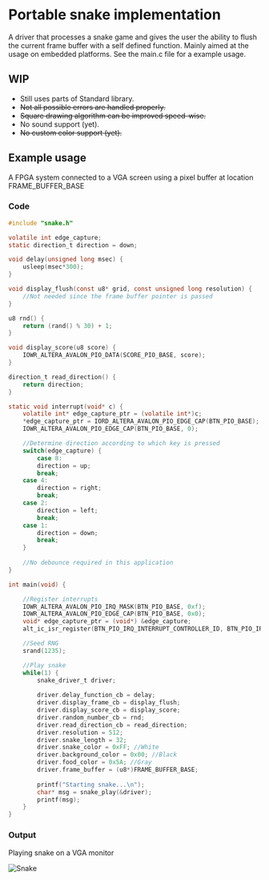 # Portable snake implementation
A driver that processes a snake game and gives the user the ability to flush the current frame buffer with a self defined function. Mainly aimed at the usage on embedded platforms. See the main.c file for a example usage. 

## WIP
  - Still uses parts of Standard library.
  - ~~Not all possible errors are handled properly.~~
  - ~~Square drawing algorithm can be improved speed-wise.~~
  - No sound support (yet).
  - ~~No custom color support (yet).~~
## Example usage
A FPGA system connected to a VGA screen using a pixel buffer at location FRAME_BUFFER_BASE

### Code
```C
#include "snake.h"

volatile int edge_capture;
static direction_t direction = down;

void delay(unsigned long msec) {
    usleep(msec*300);
}

void display_flush(const u8* grid, const unsigned long resolution) {
    //Not needed since the frame buffer pointer is passed
}

u8 rnd() {
    return (rand() % 30) + 1;
}

void display_score(u8 score) {
    IOWR_ALTERA_AVALON_PIO_DATA(SCORE_PIO_BASE, score);
}

direction_t read_direction() {
    return direction;
}

static void interrupt(void* c) {
    volatile int* edge_capture_ptr = (volatile int*)c;
    *edge_capture_ptr = IORD_ALTERA_AVALON_PIO_EDGE_CAP(BTN_PIO_BASE);
    IOWR_ALTERA_AVALON_PIO_EDGE_CAP(BTN_PIO_BASE, 0);

    //Determine direction according to which key is pressed
    switch(edge_capture) {
        case 8:
	    direction = up;
	    break;
	case 4:
	    direction = right;
	    break;
	case 2:
	    direction = left;
	    break;
	case 1:
	    direction = down;
	    break;
	}
	
    //No debounce required in this application
}

int main(void) {

	//Register interrupts
	IOWR_ALTERA_AVALON_PIO_IRQ_MASK(BTN_PIO_BASE, 0xf);
	IOWR_ALTERA_AVALON_PIO_EDGE_CAP(BTN_PIO_BASE, 0x0);
	void* edge_capture_ptr = (void*) &edge_capture;
	alt_ic_isr_register(BTN_PIO_IRQ_INTERRUPT_CONTROLLER_ID, BTN_PIO_IRQ, interrupt, edge_capture_ptr, NULL);

	//Seed RNG
	srand(1235);

	//Play snake
	while(1) {
	    snake_driver_t driver;
	    
	    driver.delay_function_cb = delay;
	    driver.display_frame_cb = display_flush;
	    driver.display_score_cb = display_score;
	    driver.random_number_cb = rnd;
	    driver.read_direction_cb = read_direction;
	    driver.resolution = 512;
	    driver.snake_length = 32;
	    driver.snake_color = 0xFF; //White
	    driver.background_color = 0x00; //Black
	    driver.food_color = 0x5A; //Gray
	    driver.frame_buffer = (u8*)FRAME_BUFFER_BASE;
	    
	    printf("Starting snake...\n");
	    char* msg = snake_play(&driver);
	    printf(msg);
	}
}
```
### Output

Playing snake on a VGA monitor

![Snake](https://i.imgur.com/IClmkOl.gif)
